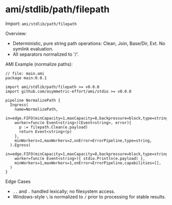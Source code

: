 # ami/stdlib/path/filepath

Import: `ami/stdlib/path/filepath`

Overview:
- Deterministic, pure string path operations: Clean, Join, Base/Dir, Ext. No symlink evaluation.
- All separators normalized to '/'.

AMI Example (normalize paths):

```ami
// file: main.ami
package main:0.0.1

import ami/stdlib/path/filepath >= v0.0.0
import github.com/asymmetric-effort/ami/stdio >= v0.0.0

pipeline NormalizePath {
  Ingress(
    name=NormalizePath,
    in=edge.FIFO(minCapacity=1,maxCapacity=8,backpressure=block,type=string),
    worker=func(e Event<string>)(Event<string>, error){
      p := filepath.Clean(e.payload)
      return Event<string>(p)
    },
    minWorkers=1,maxWorkers=2,onError=ErrorPipeline,type=string,
  ).Egress(
    in=edge.FIFO(minCapacity=1,maxCapacity=8,backpressure=block,type=string),
    worker=func(e Event<string>){ stdio.Println(e.payload) },
    minWorkers=1,maxWorkers=1,onError=ErrorPipeline,capabilities=[],
  )
}
```

Edge Cases
- `..` and `.` handled lexically; no filesystem access.
- Windows-style `\` is normalized to `/` prior to processing for stable results.
